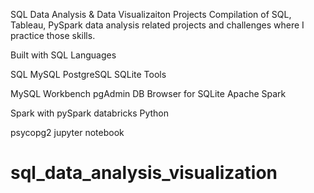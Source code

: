 SQL Data Analysis & Data Visualizaiton Projects
Compilation of SQL, Tableau, PySpark data analysis related projects and challenges where I practice those skills.

Built with
SQL Languages

SQL
MySQL
PostgreSQL
SQLite
Tools

MySQL Workbench
pgAdmin
DB Browser for SQLite
Apache Spark

Spark with pySpark
databricks
Python

psycopg2
jupyter notebook
# sql_data_analysis_visualization
